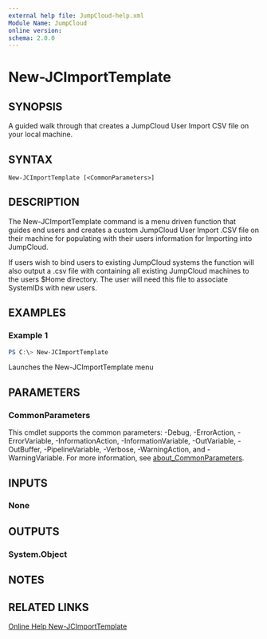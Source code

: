```yaml
---
external help file: JumpCloud-help.xml
Module Name: JumpCloud
online version:
schema: 2.0.0
---
```


# New-JCImportTemplate

## SYNOPSIS

A guided walk through that creates a JumpCloud User Import CSV file on your local machine.

## SYNTAX

```
New-JCImportTemplate [<CommonParameters>]
```

## DESCRIPTION

The New-JCImportTemplate command is a menu driven function that guides end users and creates a custom JumpCloud User Import .CSV file on their machine for populating with their users information for Importing into JumpCloud.

If users wish to bind users to existing JumpCloud systems the function will also output a .csv file with containing all existing JumpCloud machines to the users $Home directory. The user will need this file to associate SystemIDs with new users.

## EXAMPLES

### Example 1

```PowerShell
PS C:\> New-JCImportTemplate
```

Launches the New-JCImportTemplate menu

## PARAMETERS

### CommonParameters
This cmdlet supports the common parameters: -Debug, -ErrorAction, -ErrorVariable, -InformationAction, -InformationVariable, -OutVariable, -OutBuffer, -PipelineVariable, -Verbose, -WarningAction, and -WarningVariable. For more information, see [about_CommonParameters](http://go.microsoft.com/fwlink/?LinkID=113216).

## INPUTS

### None
## OUTPUTS

### System.Object
## NOTES

## RELATED LINKS

[Online Help New-JCImportTemplate](https://github.com/TheJumpCloud/support/wiki/New-JCImportTemplate)